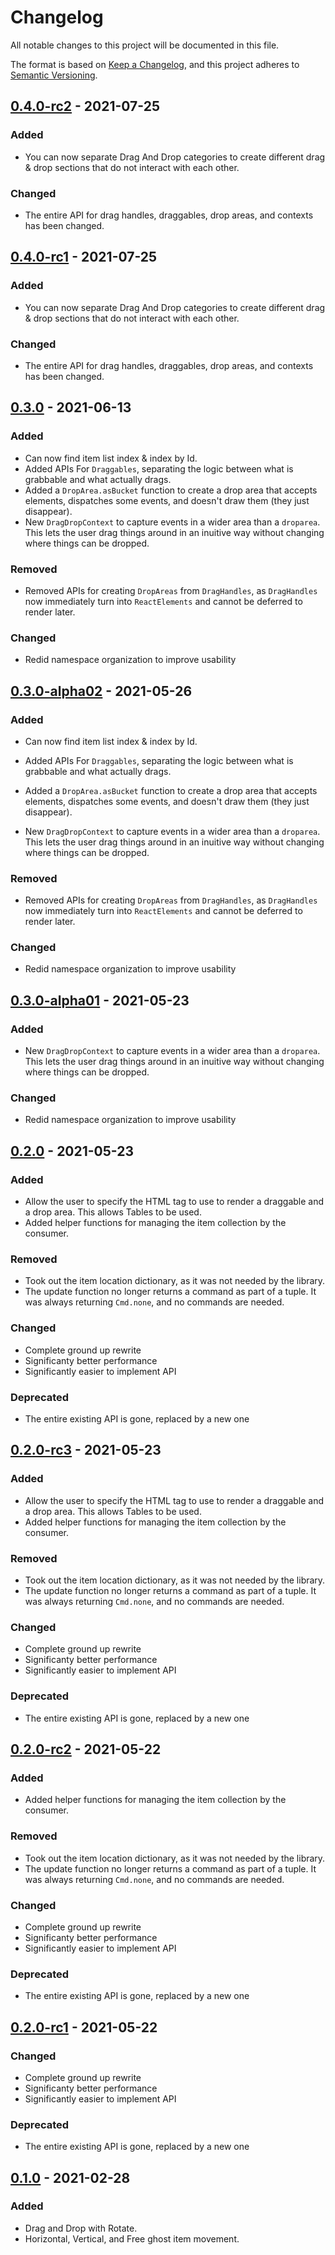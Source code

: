 # Changelog

All notable changes to this project will be documented in this file.

The format is based on [Keep a Changelog](https://keepachangelog.com/en/1.0.0/),
and this project adheres to [Semantic Versioning](https://semver.org/spec/v2.0.0.html).

## [0.4.0-rc2] - 2021-07-25

### Added
- You can now separate Drag And Drop categories to create different drag & drop sections that do not interact with each other.

### Changed
- The entire API for drag handles, draggables, drop areas, and contexts has been changed.

## [0.4.0-rc1] - 2021-07-25

### Added
- You can now separate Drag And Drop categories to create different drag & drop sections that do not interact with each other.

### Changed
- The entire API for drag handles, draggables, drop areas, and contexts has been changed.

## [0.3.0] - 2021-06-13

### Added
- Can now find item list index & index by Id.
- Added APIs For `Draggables`, separating the logic between what is grabbable and what actually drags.
- Added a `DropArea.asBucket` function to create a drop area that accepts elements, dispatches some events, and doesn't draw them (they just disappear).
- New `DragDropContext` to capture events in a wider area than a `droparea`. This lets the user drag things around in an inuitive way without changing where things can be dropped.

### Removed
- Removed APIs for creating `DropAreas` from `DragHandles`, as `DragHandles` now immediately turn into `ReactElements` and cannot be deferred to render later.

### Changed
- Redid namespace organization to improve usability

## [0.3.0-alpha02] - 2021-05-26

### Added
- Can now find item list index & index by Id.
- Added APIs For `Draggables`, separating the logic between what is grabbable and what actually drags.
- Added a `DropArea.asBucket` function to create a drop area that accepts elements, dispatches some events, and doesn't draw them (they just disappear).

- New `DragDropContext` to capture events in a wider area than a `droparea`. This lets the user drag things around in an inuitive way without changing where things can be dropped.

### Removed
- Removed APIs for creating `DropAreas` from `DragHandles`, as `DragHandles` now immediately turn into `ReactElements` and cannot be deferred to render later.

### Changed
- Redid namespace organization to improve usability

## [0.3.0-alpha01] - 2021-05-23

### Added
- New `DragDropContext` to capture events in a wider area than a `droparea`. This lets the user drag things around in an inuitive way without changing where things can be dropped.

### Changed
- Redid namespace organization to improve usability

## [0.2.0] - 2021-05-23

### Added
- Allow the user to specify the HTML tag to use to render a draggable and a drop area. This allows Tables to be used.
- Added helper functions for managing the item collection by the consumer.

### Removed
- Took out the item location dictionary, as it was not needed by the library.
- The update function no longer returns a command as part of a tuple. It was always returning `Cmd.none`, and no commands are needed.

### Changed
- Complete ground up rewrite
- Significanty better performance
- Significantly easier to implement API

### Deprecated
- The entire existing API is gone, replaced by a new one

## [0.2.0-rc3] - 2021-05-23

### Added
- Allow the user to specify the HTML tag to use to render a draggable and a drop area. This allows Tables to be used.
- Added helper functions for managing the item collection by the consumer.

### Removed
- Took out the item location dictionary, as it was not needed by the library.
- The update function no longer returns a command as part of a tuple. It was always returning `Cmd.none`, and no commands are needed.

### Changed
- Complete ground up rewrite
- Significanty better performance
- Significantly easier to implement API

### Deprecated
- The entire existing API is gone, replaced by a new one

## [0.2.0-rc2] - 2021-05-22

### Added
- Added helper functions for managing the item collection by the consumer.

### Removed
- Took out the item location dictionary, as it was not needed by the library.
- The update function no longer returns a command as part of a tuple. It was always returning `Cmd.none`, and no commands are needed.

### Changed
- Complete ground up rewrite
- Significanty better performance
- Significantly easier to implement API

### Deprecated
- The entire existing API is gone, replaced by a new one

## [0.2.0-rc1] - 2021-05-22

### Changed
- Complete ground up rewrite
- Significanty better performance
- Significantly easier to implement API

### Deprecated
- The entire existing API is gone, replaced by a new one

## [0.1.0] - 2021-02-28

### Added
- Drag and Drop with Rotate.
- Horizontal, Vertical, and Free ghost item movement.

[Unreleased]: https://github.com/PaigeM89/Elmish.DragAndDrop/compare/v0.4.0-rc2...HEAD
[0.4.0-rc2]: https://github.com/PaigeM89/Elmish.DragAndDrop/compare/v0.3.0...v0.4.0-rc2
[0.4.0-rc1]: https://github.com/PaigeM89/Elmish.DragAndDrop/compare/v0.3.0...v0.4.0-rc1
[0.3.0]: https://github.com/PaigeM89/Elmish.DragAndDrop/compare/v0.2.0...v0.3.0
[0.3.0-alpha02]: https://github.com/PaigeM89/Elmish.DragAndDrop/compare/v0.2.0...v0.3.0-alpha02
[0.3.0-alpha01]: https://github.com/PaigeM89/Elmish.DragAndDrop/compare/v0.2.0...v0.3.0-alpha01
[0.2.0]: https://github.com/PaigeM89/Elmish.DragAndDrop/compare/v0.1.0...v0.2.0
[0.2.0-rc3]: https://github.com/PaigeM89/Elmish.DragAndDrop/compare/v0.1.0...v0.2.0-rc3
[0.2.0-rc2]: https://github.com/PaigeM89/Elmish.DragAndDrop/compare/v0.1.0...v0.2.0-rc2
[0.2.0-rc1]: https://github.com/PaigeM89/Elmish.DragAndDrop/compare/v0.1.0...v0.2.0-rc1
[0.1.0]: https://github.com/PaigeM89/Elmish.DragAndDrop/releases/tag/v0.1.0

